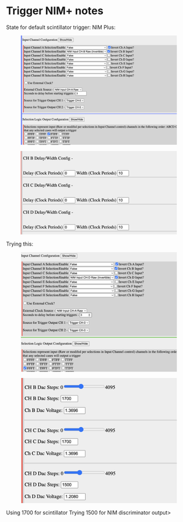 # Trigger NIM+ notes

State for default scintillator trigger:
NIM Plus:
<figure>
<img src="images/nim1.png"/>
</figure>



<figure>
<img src="images/nim2.png"/>
</figure>

Trying this:

<figure>
<img src="images/nim3.png"/>
</figure>


<figure>
<img src="images/nim4.png"/>
</figure>


Using 1700 for scintillator
Trying 1500 for NIM discriminator output>
